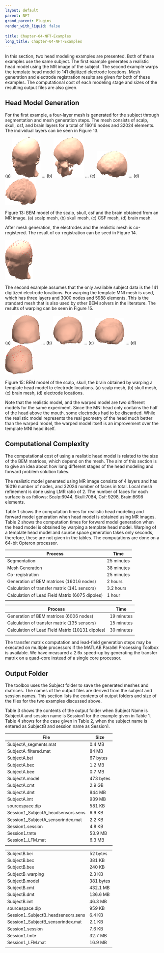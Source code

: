 ```yaml
---
layout: default
parent: NFT
grand_parent: Plugins
render_with_liquid: false

title: Chapter-04-NFT-Examples
long_title: Chapter-04-NFT-Examples
---
```

In this section, two head modeling examples are presented. Both of these
examples use the same subject. The first example generates a realistic
head model using the MR image of the subject. The second example warps
the template head model to 141 digitized electrode locations. Mesh
generation and electrode registration results are given for both of
these examples. The computational cost of each modeling stage and sizes
of the resulting output files are also given.

Head Model Generation
---------------------

For the first example, a four-layer mesh is generated for the subject
through segmentation and mesh generation steps. The mesh consists of
scalp, skull, csf, and brain layers for a total of 16016 nodes and 32024
elements. The individual layers can be seen in Figure 13.

(a) 
![a](NFM_Toolboox_UsersManual_html_56c540a1.gif "wikilink") ...
(b)
![b](NFM_Toolboox_UsersManual_html_28d79845.gif "wikilink") ...
(c) 
![c](NFM_Toolboox_UsersManual19x.png "wikilink") ... 
(d)
![d](NFM_Toolboox_UsersManual_html_m69f7a676.gif "wikilink")

Figure 13: BEM model of the scalp, skull, csf and the brain obtained
from an MR image. (a) scalp mesh, (b) skull mesh, (c) CSF mesh, (d)
brain mesh.

After mesh generation, the electrodes and the realistic mesh is
co-registered. The result of co-registration can be seed in Figure 14.

![Figure 14: Registered electrode locations on the scalp mesh.](NFM_Toolboox_UsersManual_html_7b73089f.gif "wikilink")

The second example assumes that the only available subject data is the
141 digitized electrode locations. For warping the template MNI mesh is
used, which has three layers and 3000 nodes and 5988 elements. This is
the standard mesh that is also used by other BEM solvers in the
literature. The results of warping can be seen in Figure 15.

(a)
![a](NFM_Toolboox_UsersManual_html_3bc436a3.gif "wikilink") ...
(b) 
![b](NFM_Toolboox_UsersManual23x.png "wikilink") ... 
(c)
![c](NFM_Toolboox_UsersManual_html_m350221ff.gif "wikilink") ...
(d) 
![d](NFM_Toolboox_UsersManual_html_m788a9795.gif "wikilink")

Figure 15: BEM model of the scalp, skull, the brain obtained by warping
a template head model to electrode locations. (a) scalp mesh, (b) skull
mesh, (c) brain mesh, (d) electrode locations.

Note that the realistic model, and the warped model are two different
models for the same experiment. Since the MNI head only contains the
half of the head above the mouth, some electrodes had to be discarded.
While the realistic model represents the real geometry of the head much
better than the warped model, the warped model itself is an improvement
over the template MNI head itself.

Computational Complexity
------------------------

The computational cost of using a realistic head model is related to the
size of the BEM matrices, which depend on the mesh. The aim of this
section is to give an idea about how long different stages of the head
modeling and forward problem solution takes.

The realistic model generated using MR image consists of 4 layers and
has 16016 number of nodes, and 32024 number of faces in total. Local
mesh refinement is done using LMR ratio of 2. The number of faces for
each surface is as follows: Scalp:6944, Skull:7084, Csf: 9298,
Brain:8698 elements.

Table 1 shows the computation times for realistic head modeling and
forward model generation when head model is obtained using MR images.
Table 2 shows the computation times for forward model generation when
the head model is obtained by warping a template head model. Warping of
a template head model and source space generation takes only seconds,
therefore, these are not given in the tables. The computations are done
on a 64-bit Opteron processor.

| Process                                         | Time       |
|-------------------------------------------------|------------|
| Segmentation                                    | 25 minutes |
| Mesh Generation                                 | 38 minutes |
| Co-registration                                 | 25 minutes |
| Generation of BEM matrices (16016 nodes)        | 2 hours    |
| Calculation of transfer matrix (141 sensors)    | 3.2 hours  |
| Calculation of Lead Field Matrix (6075 dipoles) | 1 hour     |
|                                                 |            |

| Process                                          | Time       |
|--------------------------------------------------|------------|
| Generation of BEM matrices (6006 nodes)          | 19 minutes |
| Calculation of transfer matrix (135 sensors)     | 15 minutes |
| Calculation of Lead Field Matrix (10131 dipoles) | 30 minutes |
|                                                  |            |

The transfer matrix computation and lead-field generation steps may be
executed on multiple processors if the MATLAB Parallel Processing
Toolbox is available. We have measured a 2.6x speed-up by generating the
transfer matrix on a quad-core instead of a single core processor.

Output Folder
-------------

The toolbox uses the Subject folder to save the generated meshes and
matrices. The names of the output files are derived from the subject and
session names. This section lists the contents of output folders and
size of the files for the two examples discussed above.

Table 3 shows the contents of the output folder when Subject Name is
SubjectA and session name is Session1 for the example given in Table 1.
Table 4 shows for the case given in Table 2, when the subject name is
entered as SubjectB and session name as Session1.

| File                               | Size      |
|------------------------------------|-----------|
| SubjectA_segments.mat              | 0.4 MB    |
| SubjectA_filtered.mat              | 84 MB     |
| SubjectA.bei                       | 67 bytes  |
| SubjectA.bec                       | 1.2 MB    |
| SubjectA.bee                       | 0.7 MB    |
| SubjectA.model                     | 473 bytes |
| SubjectA.cmt                       | 2.9 GB    |
| SubjectA.dmt                       | 844 MB    |
| SubjectA.imt                       | 939 MB    |
| sourcespace.dip                    | 581 KB    |
| Session1_SubjectA_headsensors.sens | 6.9 KB    |
| Session1_SubjectA_sensorindex.mat  | 2.2 KB    |
| Session1.session                   | 4.8 KB    |
| Session1.tmte                      | 53.9 MB   |
| Session1_LFM.mat                   | 6.3 MB    |
|                                    |           |

|                                    |           |
|------------------------------------|-----------|
| SubjectB.bei                       | 52 bytes  |
| SubjectB.bec                       | 381 KB    |
| SubjectB.bee                       | 240 KB    |
| SubjectB_warping                   | 2.3 KB    |
| SubjectB.model                     | 381 bytes |
| SubjectB.cmt                       | 432.1 MB  |
| SubjectB.dmt                       | 136.6 MB  |
| SubjectB.imt                       | 46.3 MB   |
| sourcespace.dip                    | 959 KB    |
| Session1_SubjectB_headsensors.sens | 6.4 KB    |
| Session1_SubjectB_sensorindex.mat  | 2.1 KB    |
| Session1.session                   | 7.6 KB    |
| Session1.tmte                      | 32.7 MB   |
| Session1_LFM.mat                   | 16.9 MB   |
|                                    |           |
